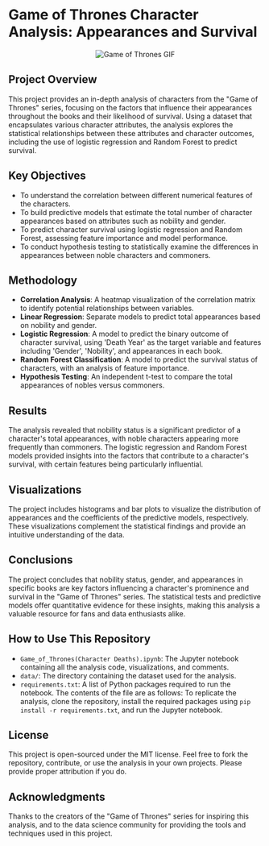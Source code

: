 # Game of Thrones Character Analysis: Appearances and Survival

<div style="text-align: center;"> 
  
![Game of Thrones GIF](https://tenor.com/view/got-gif-24777744)
</div>

## Project Overview

This project provides an in-depth analysis of characters from the "Game of Thrones" series, focusing on the factors that influence their appearances throughout the books and their likelihood of survival. Using a dataset that encapsulates various character attributes, the analysis explores the statistical relationships between these attributes and character outcomes, including the use of logistic regression and Random Forest to predict survival.

## Key Objectives

- To understand the correlation between different numerical features of the characters.
- To build predictive models that estimate the total number of character appearances based on attributes such as nobility and gender.
- To predict character survival using logistic regression and Random Forest, assessing feature importance and model performance.
- To conduct hypothesis testing to statistically examine the differences in appearances between noble characters and commoners.

## Methodology

- **Correlation Analysis**: A heatmap visualization of the correlation matrix to identify potential relationships between variables.
- **Linear Regression**: Separate models to predict total appearances based on nobility and gender.
- **Logistic Regression**: A model to predict the binary outcome of character survival, using 'Death Year' as the target variable and features including 'Gender', 'Nobility', and appearances in each book.
- **Random Forest Classification**: A model to predict the survival status of characters, with an analysis of feature importance.
- **Hypothesis Testing**: An independent t-test to compare the total appearances of nobles versus commoners.

## Results

The analysis revealed that nobility status is a significant predictor of a character's total appearances, with noble characters appearing more frequently than commoners. The logistic regression and Random Forest models provided insights into the factors that contribute to a character's survival, with certain features being particularly influential.

## Visualizations

The project includes histograms and bar plots to visualize the distribution of appearances and the coefficients of the predictive models, respectively. These visualizations complement the statistical findings and provide an intuitive understanding of the data.

## Conclusions

The project concludes that nobility status, gender, and appearances in specific books are key factors influencing a character's prominence and survival in the "Game of Thrones" series. The statistical tests and predictive models offer quantitative evidence for these insights, making this analysis a valuable resource for fans and data enthusiasts alike.

## How to Use This Repository

- `Game_of_Thrones(Character Deaths).ipynb`: The Jupyter notebook containing all the analysis code, visualizations, and comments.
- `data/`: The directory containing the dataset used for the analysis.
- `requirements.txt`: A list of Python packages required to run the notebook. The contents of the file are as follows:
To replicate the analysis, clone the repository, install the required packages using `pip install -r requirements.txt`, and run the Jupyter notebook.

## License

This project is open-sourced under the MIT license. Feel free to fork the repository, contribute, or use the analysis in your own projects. Please provide proper attribution if you do.

## Acknowledgments

Thanks to the creators of the "Game of Thrones" series for inspiring this analysis, and to the data science community for providing the tools and techniques used in this project.
